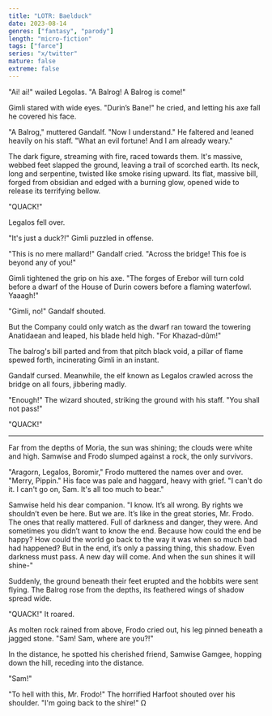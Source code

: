 ```yaml
---
title: "LOTR: Baelduck"
date: 2023-08-14
genres: ["fantasy", "parody"]
length: "micro-fiction"
tags: ["farce"]
series: "x/twitter"
mature: false
extreme: false
---
```

"Ai! ai!" wailed Legolas. "A Balrog! A Balrog is come!"

Gimli stared with wide eyes. "Durin’s Bane!" he cried, andletting his axe fall he covered his face.

"A Balrog," muttered Gandalf. "Now I understand." He faltered and leaned heavily on his staff. "What an evil fortune!And I am already weary."

The dark figure, streaming with fire, raced towards them. It's massive, webbed feet slapped the ground, leaving a trail of scorched earth. Its neck, long and serpentine, twisted like smoke rising upward. Its flat, massive bill, forged from obsidian and edged with a burning glow, opened wide to release its terrifying bellow.

"QUACK!"

Legalos fell over.

"It's just a duck?!" Gimli puzzled in offense.

"This is no mere mallard!" Gandalf cried. "Across the bridge! This foe is beyond any of you!"

Gimli tightened the grip on his axe. "The forges of Erebor will turn cold before a dwarf of the House of Durin cowers before a flaming waterfowl. Yaaagh!"

"Gimli, no!" Gandalf shouted.

But the Company could only watch as the dwarf ran toward the towering Anatidaean and leaped, his blade held high. "For Khazad-dûm!"

The balrog's bill parted and from that pitch black void, a pillar of flame spewed forth, incinerating Gimli in an instant.

Gandalf cursed. Meanwhile, the elf known as Legalos crawled across the bridge on all fours, jibbering madly.

"Enough!" The wizard shouted, striking the ground with his staff. "You shall not pass!"

"QUACK!"

---

Far from the depths of Moria, the sun was shining; the clouds were white and high. Samwise and Frodo slumped against a rock, the only survivors.

"Aragorn, Legalos, Boromir," Frodo muttered the names over and over. "Merry, Pippin." His face was pale and haggard, heavy with grief. "I can't do it. I can't go on, Sam. It's all too much to bear."

Samwise held his dear companion. "I know. It’s all wrong. By rights we shouldn’t even be here. But we are. It’s like in the great stories, Mr. Frodo. The ones that really mattered. Full of darkness and danger, they were. And sometimes you didn’t want to know the end. Because how could the end be happy? How could the world go back to the way it was when so much bad had happened? But in the end, it’s only a passing thing, this shadow. Even darkness must pass. A new day will come. And when the sun shines it will shine-"

Suddenly, the ground beneath their feet erupted and the hobbits were sent flying. The Balrog rose from the depths, its feathered wings of shadow spread wide.

"QUACK!" It roared. 

As molten rock rained from above, Frodo cried out, his leg pinned beneath a jagged stone. "Sam! Sam, where are you?!"

In the distance, he spotted his cherished friend, Samwise Gamgee, hopping down the hill, receding into the distance.

"Sam!"

"To hell with this, Mr. Frodo!" The horrified Harfoot shouted over his shoulder. "I'm going back to the shire!" Ω

